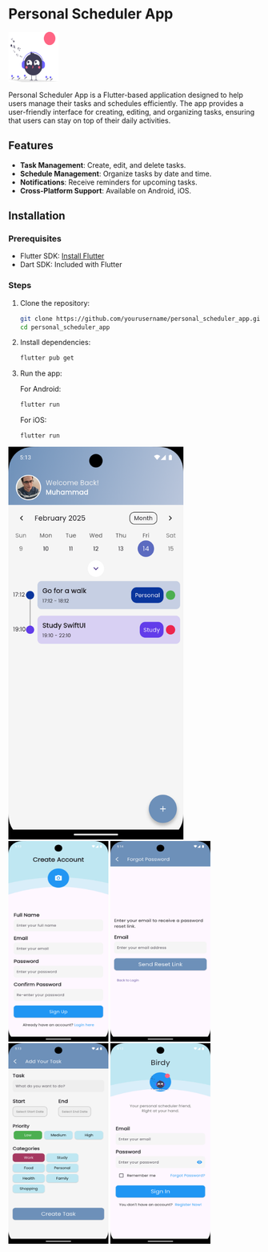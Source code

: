 # Personal Scheduler App

<img src="assets/icons/app-icon.svg" alt="App Icon" width="100" height="100">

Personal Scheduler App is a Flutter-based application designed to help users manage their tasks and schedules efficiently. The app provides a user-friendly interface for creating, editing, and organizing tasks, ensuring that users can stay on top of their daily activities.

## Features

- **Task Management**: Create, edit, and delete tasks.
- **Schedule Management**: Organize tasks by date and time.
- **Notifications**: Receive reminders for upcoming tasks.
- **Cross-Platform Support**: Available on Android, iOS.

## Installation

### Prerequisites

- Flutter SDK: [Install Flutter](https://flutter.dev/docs/get-started/install)
- Dart SDK: Included with Flutter


### Steps

1. Clone the repository:

    ```sh
    git clone https://github.com/yourusername/personal_scheduler_app.git
    cd personal_scheduler_app
    ```

2. Install dependencies:

    ```sh
    flutter pub get
    ```

3. Run the app:

    For Android:
    ```sh
    flutter run
    ```

    For iOS:
    ```sh
    flutter run
    ```



  <img src="assets/app_images/1.png" width="350">
<img src="assets/app_images/2.png" width="200" height="400">
  <img src="assets/app_images/3.png"width="200" height="400">
  <img src="assets/app_images/4.png" width="200" height="400">
  <img src="assets/app_images/5.png"width="200" height="400">

